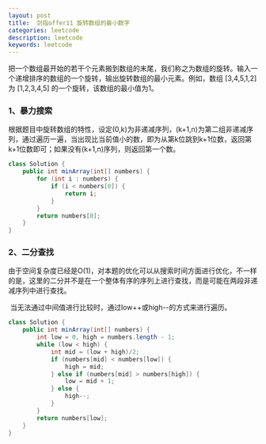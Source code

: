 ```yaml
---
layout: post
title:  剑指offer11 旋转数组的最小数字
categories: leetcode
description: leetcode
keywords: leetcode
---
```


​	把一个数组最开始的若干个元素搬到数组的末尾，我们称之为数组的旋转。输入一个递增排序的数组的一个旋转，输出旋转数组的最小元素。例如，数组 [3,4,5,1,2] 为 [1,2,3,4,5] 的一个旋转，该数组的最小值为1。

### 1、暴力搜索

​	根据题目中旋转数组的特性，设定(0,k)为非递减序列，(k+1,n)为第二组非递减序列，通过遍历一遍，当出现比当前值小的数，即为从第k位跳到k+1位数，返回第k+1位数即可；如果没有(k+1,n)序列，则返回第一个数。

```java
class Solution {
    public int minArray(int[] numbers) {
        for (int i : numbers) {
            if (i < numbers[0]) {
                return i;
            }
        }
        return numbers[0];
    }
}
```

### 2、二分查找

​	由于空间复杂度已经是O(1)，对本题的优化可以从搜索时间方面进行优化，不一样的是，这里的二分并不是在一个整体有序的序列上进行查找，而是可能在两段非递减序列中进行查找。

​	当无法通过中间值进行比较时，通过low++或high--的方式来进行遍历。

```java
class Solution {
    public int minArray(int[] numbers) {
        int low = 0, high = numbers.length - 1;
        while (low < high) {
            int mid = (low + high)/2;
            if (numbers[mid] < numbers[low]) {
                high = mid;
            } else if (numbers[mid] > numbers[high]) {
                low = mid + 1;
            } else {
                high--;
            }
        }
        return numbers[low];
    }
}
```

